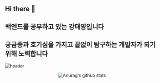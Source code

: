 ## Hi there 👋
## 백엔드를 공부하고 있는 강태양입니다 
## 궁금증과 호기심을 가지고 끝없이 탐구하는 개발자가 되기 위해 노력합니다


![header](https://capsule-render.vercel.app/api?type=waving&color=gradient&height=300&section=header&text=ilyoil2&fontSize=70&animation=twinkling)

  <p align="center">
<div align=center>

![Anurag's github stats](https://github-readme-stats.vercel.app/api?username=ilyoil2&show_icons=true&theme=tokyonight)



<!--
**ilyoil2/ilyoil2** is a ✨ _special_ ✨ repository because its `README.md` (this file) appears on your GitHub profile.

Here are some ideas to get you started:

- 🔭 I’m currently working on ...
- 🌱 I’m currently learning ...
- 👯 I’m looking to collaborate on ...
- 🤔 I’m looking for help with ...
- 💬 Ask me about ...
- 📫 How to reach me: ...
- 😄 Pronouns: ...
- ⚡ Fun fact: ...
-->

